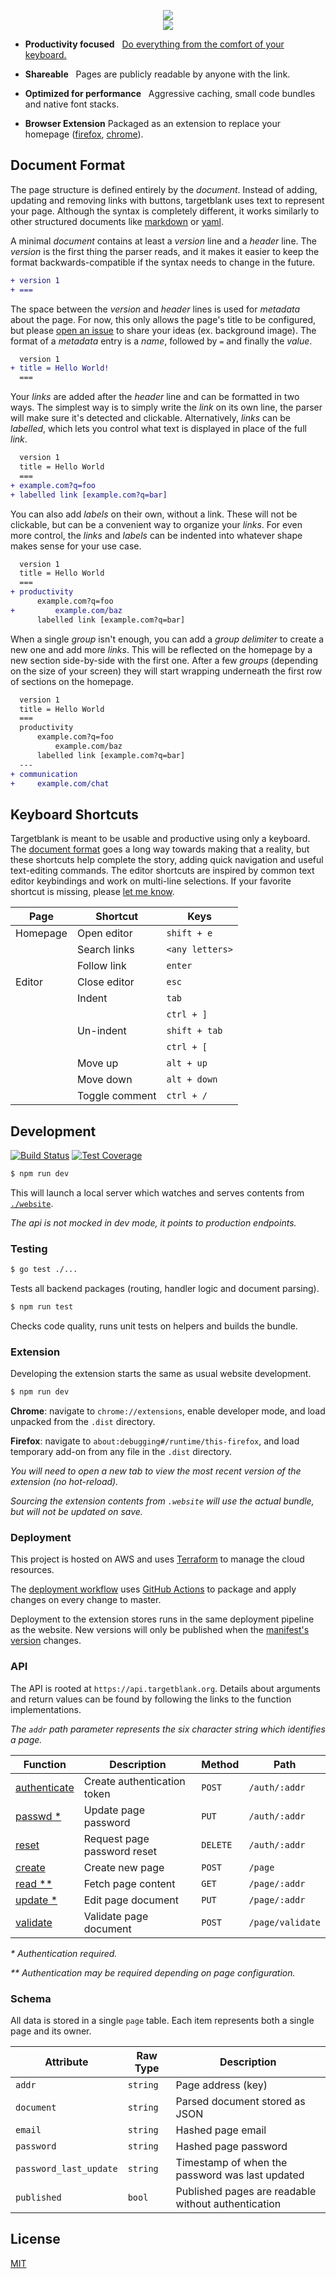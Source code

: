 <!--

TODO
- link preview content
- undo/redo with editor commands

-->

<p align="center">
    <a href="https://targetblank.org">
        <img src="https://svgsaur.us/?t=targetblank&o=b&s=26&c=332832&w=152&y=55" />
        <br>
        <img src="https://svgsaur.us/?t=organize_your_links&s=16&c=766873&w=152&y=12" />
    </a>
</p>

<!-- TODO example pages -->

-   **Productivity focused** &nbsp; [Do everything from the comfort of your keyboard.](#keyboard-shortcuts)

-   **Shareable** &nbsp; Pages are publicly readable by anyone with the link.

-   **Optimized for performance** &nbsp; Aggressive caching, small code bundles and native font stacks.

-   **Browser Extension** Packaged as an extension to replace your homepage ([firefox](https://addons.mozilla.org/en-US/firefox/addon/targetblank/), [chrome](https://chrome.google.com/webstore/detail/targetblank/oghkdhbenjnikkhobfmcfobjofapamgd)).

## Document Format

The page structure is defined entirely by the _document_. Instead of adding, updating and removing links with buttons, targetblank uses text to represent your page. Although the syntax is completely different, it works similarly to other structured documents like [markdown](https://en.wikipedia.org/wiki/Markdown) or [yaml](https://en.wikipedia.org/wiki/YAML).

A minimal _document_ contains at least a _version_ line and a _header_ line. The _version_ is the first thing the parser reads, and it makes it easier to keep the format backwards-compatible if the syntax needs to change in the future.

```diff
+ version 1
+ ===
```

The space between the _version_ and _header_ lines is used for _metadata_ about the page. For now, this only allows the page's title to be configured, but please [open an issue](https://github.com/g-harel/targetblank/issues/new) to share your ideas (ex. background image). The format of a _metadata_ entry is a _name_, followed by `=` and finally the _value_.

```diff
  version 1
+ title = Hello World!
  ===
```

Your _links_ are added after the _header_ line and can be formatted in two ways. The simplest way is to simply write the _link_ on its own line, the parser will make sure it's detected and clickable. Alternatively, _links_ can be _labelled_, which lets you control what text is displayed in place of the full _link_.

```diff
  version 1
  title = Hello World
  ===
+ example.com?q=foo
+ labelled link [example.com?q=bar]
```

You can also add _labels_ on their own, without a link. These will not be clickable, but can be a convenient way to organize your _links_. For even more control, the _links_ and _labels_ can be indented into whatever shape makes sense for your use case.

```diff
  version 1
  title = Hello World
  ===
+ productivity
      example.com?q=foo
+         example.com/baz
      labelled link [example.com?q=bar]
```

When a single _group_ isn't enough, you can add a _group delimiter_ to create a new one and add more _links_. This will be reflected on the homepage by a new section side-by-side with the first one. After a few _groups_ (depending on the size of your screen) they will start wrapping underneath the first row of sections on the homepage.

```diff
  version 1
  title = Hello World
  ===
  productivity
      example.com?q=foo
          example.com/baz
      labelled link [example.com?q=bar]
  ---
+ communication
+     example.com/chat
```

## Keyboard Shortcuts

Targetblank is meant to be usable and productive using only a keyboard. The [document format](#document-format) goes a long way towards making that a reality, but these shortcuts help complete the story, adding quick navigation and useful text-editing commands. The editor shortcuts are inspired by common text editor keybindings and work on multi-line selections. If your favorite shortcut is missing, please [let me know](https://github.com/g-harel/targetblank/issues/new).

| Page     | Shortcut       | Keys            |
| -------- | -------------- | --------------- |
| Homepage | Open editor    | `shift + e`     |
| &nbsp;   | Search links   | `<any letters>` |
| &nbsp;   | Follow link    | `enter`         |
| Editor   | Close editor   | `esc`           |
| &nbsp;   | Indent         | `tab`           |
| &nbsp;   | &nbsp;         | `ctrl + ]`      |
| &nbsp;   | Un-indent      | `shift + tab`   |
| &nbsp;   | &nbsp;         | `ctrl + [`      |
| &nbsp;   | Move up        | `alt + up`      |
| &nbsp;   | Move down      | `alt + down`    |
| &nbsp;   | Toggle comment | `ctrl + /`      |

## Development

[![Build Status](https://travis-ci.org/g-harel/targetblank.svg?branch=master)](https://travis-ci.org/g-harel/targetblank)
[![Test Coverage](https://img.shields.io/codecov/c/github/g-harel/targetblank.svg)](https://codecov.io/gh/g-harel/targetblank)

```bash
$ npm run dev
```

This will launch a local server which watches and serves contents from [`./website`](./website).

_The api is not mocked in dev mode, it points to production endpoints._

### Testing

```bash
$ go test ./...
```

Tests all backend packages (routing, handler logic and document parsing).

```bash
$ npm run test
```

Checks code quality, runs unit tests on helpers and builds the bundle.

### Extension

Developing the extension starts the same as usual website development.

```bash
$ npm run dev
```

**Chrome**: navigate to `chrome://extensions`, enable developer mode, and load unpacked from the `.dist` directory.

**Firefox**: navigate to `about:debugging#/runtime/this-firefox`, and load temporary add-on from any file in the `.dist` directory.

_You will need to open a new tab to view the most recent version of the extension (no hot-reload)._

_Sourcing the extension contents from `.website` will use the actual bundle, but will not be updated on save._

### Deployment

This project is hosted on AWS and uses [Terraform](https://www.terraform.io/) to manage the cloud resources.

The [deployment workflow](./.github/workflows/push.yml) uses [GitHub Actions](https://developer.github.com/actions/) to package and apply changes on every change to master.

Deployment to the extension stores runs in the same deployment pipeline as the website. New versions will only be published when the [manifest's version](./extension/manifest.json) changes.

### API

The API is rooted at `https://api.targetblank.org`. Details about arguments and return values can be found by following the links to the function implementations.

_The `addr` path parameter represents the six character string which identifies a page._

| Function                                         | Description                 | Method   | Path             |
| ------------------------------------------------ | --------------------------- | -------- | ---------------- |
| [authenticate](./functions/authenticate/main.go) | Create authentication token | `POST`   | `/auth/:addr`    |
| [passwd \*](./functions/passwd/main.go)          | Update page password        | `PUT`    | `/auth/:addr`    |
| [reset](./functions/reset/main.go)               | Request page password reset | `DELETE` | `/auth/:addr`    |
| [create](./functions/create/main.go)             | Create new page             | `POST`   | `/page`          |
| [read \*\*](./functions/read/main.go)            | Fetch page content          | `GET`    | `/page/:addr`    |
| [update \*](./functions/update/main.go)          | Edit page document          | `PUT`    | `/page/:addr`    |
| [validate](./functions/validate/main.go)         | Validate page document      | `POST`   | `/page/validate` |

_\* Authentication required._

_\*\* Authentication may be required depending on page configuration._

### Schema

All data is stored in a single `page` table. Each item represents both a single page and its owner.

| Attribute              | Raw Type | Description                                         |
| ---------------------- | -------- | --------------------------------------------------- |
| `addr`                 | `string` | Page address (key)                                  |
| `document`             | `string` | Parsed document stored as JSON                      |
| `email`                | `string` | Hashed page email                                   |
| `password`             | `string` | Hashed page password                                |
| `password_last_update` | `string` | Timestamp of when the password was last updated     |
| `published`            | `bool`   | Published pages are readable without authentication |

## License

[MIT](./LICENSE)
